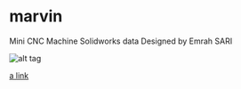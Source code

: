 marvin
======

Mini CNC Machine Solidworks data Designed by Emrah SARI


![alt tag](https://raw.github.com/marincnc/marincnc.github.com/master/photo/v1000.jpg)


[a link](http://www.marincnc.com/v1000.html)
